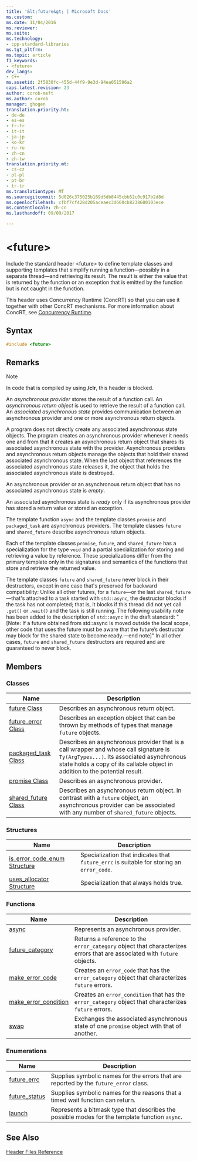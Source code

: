 ```yaml
---
title: '&lt;future&gt; | Microsoft Docs'
ms.custom: 
ms.date: 11/04/2016
ms.reviewer: 
ms.suite: 
ms.technology:
- cpp-standard-libraries
ms.tgt_pltfrm: 
ms.topic: article
f1_keywords:
- <future>
dev_langs:
- C++
ms.assetid: 2f5830fc-455d-44f9-9e3d-94ea051596a2
caps.latest.revision: 23
author: corob-msft
ms.author: corob
manager: ghogen
translation.priority.ht:
- de-de
- es-es
- fr-fr
- it-it
- ja-jp
- ko-kr
- ru-ru
- zh-cn
- zh-tw
translation.priority.mt:
- cs-cz
- pl-pl
- pt-br
- tr-tr
ms.translationtype: MT
ms.sourcegitcommit: 5d026c375025b169d5db8445cbb52c0c917b2d8d
ms.openlocfilehash: cfbf7cf428d205aceaec3d660cb8238680103ece
ms.contentlocale: zh-cn
ms.lasthandoff: 09/09/2017

---
```

# <a name="ltfuturegt"></a>&lt;future&gt;
Include the standard header \<future> to define template classes and supporting templates that simplify running a function—possibly in a separate thread—and retrieving its result. The result is either the value that is returned by the function or an exception that is emitted by the function but is not caught in the function.  
  
 This header uses Concurrency Runtime (ConcRT) so that you can use it together with other ConcRT mechanisms. For more information about ConcRT, see [Concurrency Runtime](../parallel/concrt/concurrency-runtime.md).  
  
## <a name="syntax"></a>Syntax  
  
```cpp  
#include <future>  
```  
  
## <a name="remarks"></a>Remarks  
  
> [!NOTE]
>  In code that is compiled by using **/clr**, this header is blocked.  
  
 An *asynchronous provider* stores the result of a function call. An *asynchronous return object* is used to retrieve the result of a function call. An *associated asynchronous state* provides communication between an asynchronous provider and one or more asynchronous return objects.  
  
 A program does not directly create any associated asynchronous state objects. The program creates an asynchronous provider whenever it needs one and from that it creates an asynchronous return object that shares its associated asynchronous state with the provider. Asynchronous providers and asynchronous return objects manage the objects that hold their shared associated asynchronous state. When the last object that references the associated asynchronous state releases it, the object that holds the associated asynchronous state is destroyed.  
  
 An asynchronous provider or an asynchronous return object that has no associated asynchronous state is *empty*.  
  
 An associated asynchronous state is *ready* only if its asynchronous provider has stored a return value or stored an exception.  
  
 The template function `async` and the template classes `promise` and `packaged_task` are asynchronous providers. The template classes `future` and `shared_future` describe asynchronous return objects.  
  
 Each of the template classes `promise`, `future`, and `shared_future` has a specialization for the type `void` and a partial specialization for storing and retrieving a value by reference. These specializations differ from the primary template only in the signatures and semantics of the functions that store and retrieve the returned value.  
  
 The template classes `future` and `shared_future` never block in their destructors, except in one case that's preserved for backward compatibility: Unlike all other futures, for a `future`—or the last `shared_future`—that's attached to a task started with `std::async`, the destructor blocks if the task has not completed; that is, it blocks if this thread did not yet call `.get()` or `.wait()` and the task is still running. The following usability note has been added to the description of `std::async` in the draft standard: "[Note: If a future obtained from std::async is moved outside the local scope, other code that uses the future must be aware that the future’s destructor may block for the shared state to become ready.—end note]" In all other cases, `future` and `shared_future` destructors are required and are guaranteed to never block.  
  
## <a name="members"></a>Members  
  
### <a name="classes"></a>Classes  
  
|Name|Description|  
|----------|-----------------|  
|[future Class](../standard-library/future-class.md)|Describes an asynchronous return object.|  
|[future_error Class](../standard-library/future-error-class.md)|Describes an exception object that can be thrown by methods of types that manage `future` objects.|  
|[packaged_task Class](../standard-library/packaged-task-class.md)|Describes an asynchronous provider that is a call wrapper and whose call signature is `Ty(ArgTypes...)`. Its associated asynchronous state holds a copy of its callable object in addition to the potential result.|  
|[promise Class](../standard-library/promise-class.md)|Describes an asynchronous provider.|  
|[shared_future Class](../standard-library/shared-future-class.md)|Describes an asynchronous return object. In contrast with a `future` object, an asynchronous provider can be associated with any number of `shared_future` objects.|  
  
### <a name="structures"></a>Structures  
  
|Name|Description|  
|----------|-----------------|  
|[is_error_code_enum Structure](../standard-library/is-error-code-enum-structure.md)|Specialization that indicates that `future_errc` is suitable for storing an `error_code`.|  
|[uses_allocator Structure](../standard-library/uses-allocator-structure.md)|Specialization that always holds true.|  
  
### <a name="functions"></a>Functions  
  
|Name|Description|  
|----------|-----------------|  
|[async](../standard-library/future-functions.md#async)|Represents an asynchronous provider.|  
|[future_category](../standard-library/future-functions.md#future_category)|Returns a reference to the `error_category` object that characterizes errors that are associated with `future` objects.|  
|[make_error_code](../standard-library/future-functions.md#make_error_code)|Creates an `error_code` that has the `error_category` object that characterizes `future` errors.|  
|[make_error_condition](../standard-library/future-functions.md#make_error_condition)|Creates an `error_condition` that has the `error_category` object that characterizes `future` errors.|  
|[swap](../standard-library/future-functions.md#swap)|Exchanges the associated asynchronous state of one `promise` object with that of another.|  
  
### <a name="enumerations"></a>Enumerations  
  
|Name|Description|  
|----------|-----------------|  
|[future_errc](../standard-library/future-enums.md#future_errc)|Supplies symbolic names for the errors that are reported by the `future_error` class.|  
|[future_status](../standard-library/future-enums.md#future_status)|Supplies symbolic names for the reasons that a timed wait function can return.|  
|[launch](../standard-library/future-enums.md#launch)|Represents a bitmask type that describes the possible modes for the template function `async`.|  
  
## <a name="see-also"></a>See Also  
 [Header Files Reference](../standard-library/cpp-standard-library-header-files.md)




